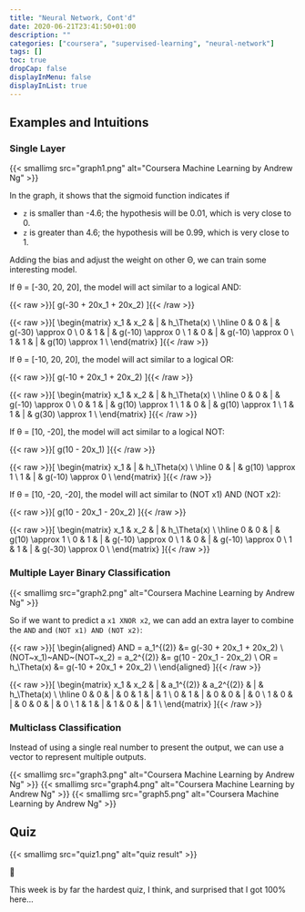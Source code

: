 ```yaml
---
title: "Neural Network, Cont'd"
date: 2020-06-21T23:41:50+01:00
description: ""
categories: ["coursera", "supervised-learning", "neural-network"]
tags: []
toc: true
dropCap: false
displayInMenu: false
displayInList: true
---
```


## Examples and Intuitions

### Single Layer

{{< smallimg src="graph1.png" alt="Coursera Machine Learning by Andrew Ng" >}}

In the graph, it shows that the sigmoid function indicates if

- `z` is smaller than -4.6; the hypothesis will be 0.01, which is very close to 0.
- `z` is greater than 4.6; the hypothesis will be 0.99, which is very close to 1.

Adding the bias and adjust the weight on other Θ​, we can train some interesting model.

If θ = [-30, 20, 20], the model will act similar to a logical AND:

{{< raw >}}\[
g(-30 + 20x_1 + 20x_2)
\]{{< /raw >}}

{{< raw >}}\[
\begin{matrix}
   x_1 & x_2 & | & h_\Theta(x) \\ \hline
   0 & 0 & | & g(-30) \approx 0 \\
   0 & 1 & | & g(-10) \approx 0 \\
   1 & 0 & | & g(-10) \approx 0 \\
   1 & 1 & | & g(10) \approx 1 \\
\end{matrix}
\]{{< /raw >}}

If θ = [-10, 20, 20], the model will act similar to a logical OR:

{{< raw >}}\[
g(-10 + 20x_1 + 20x_2)
\]{{< /raw >}}

{{< raw >}}\[
\begin{matrix}
   x_1 & x_2 & | & h_\Theta(x) \\ \hline
   0 & 0 & | & g(-10) \approx 0 \\
   0 & 1 & | & g(10) \approx 1 \\
   1 & 0 & | & g(10) \approx 1 \\
   1 & 1 & | & g(30) \approx 1 \\
\end{matrix}
\]{{< /raw >}}

If θ = [10, -20], the model will act similar to a logical NOT:

{{< raw >}}\[
g(10 - 20x_1)
\]{{< /raw >}}

{{< raw >}}\[
\begin{matrix}
   x_1 & | & h_\Theta(x) \\ \hline
   0 & | & g(10) \approx 1 \\
   1 & | & g(-10) \approx 0 \\
\end{matrix}
\]{{< /raw >}}

If θ = [10, -20, -20], the model will act similar to (NOT x1​) AND (NOT x2​):

{{< raw >}}\[
g(10 - 20x_1 - 20x_2)
\]{{< /raw >}}

{{< raw >}}\[
\begin{matrix}
   x_1 & x_2 & | & h_\Theta(x) \\ \hline
   0 & 0 & | & g(10) \approx 1 \\
   0 & 1 & | & g(-10) \approx 0 \\
   1 & 0 & | & g(-10) \approx 0 \\
   1 & 1 & | & g(-30) \approx 0 \\
\end{matrix}
\]{{< /raw >}}

### Multiple Layer Binary Classification

{{< smallimg src="graph2.png" alt="Coursera Machine Learning by Andrew Ng" >}}

So if we want to predict a `x1 XNOR x2`, we can add an extra layer to combine the `AND` and `(NOT x1​) AND (NOT x2​)`:

{{< raw >}}\[
\begin{aligned}
AND = a_1^{(2)} &= g(-30 + 20x_1 + 20x_2) \\ 
(NOT~x_1)~AND~(NOT~x_2) = a_2^{(2)} &= g(10 - 20x_1 - 20x_2) \\ 
OR = h_\Theta(x) &= g(-10 + 20x_1 + 20x_2) \\ 
\end{aligned}
\]{{< /raw >}}

{{< raw >}}\[
\begin{matrix}
   x_1 & x_2 & | & a_1^{(2)} & a_2^{(2)} & | & h_\Theta(x) \\ \hline
   0 & 0 & | & 0 & 1 & | & 1 \\
   0 & 1 & | & 0 & 0 & | & 0 \\
   1 & 0 & | & 0 & 0 & | & 0 \\
   1 & 1 & | & 1 & 0 & | & 1 \\
\end{matrix}
\]{{< /raw >}}

### Multiclass Classification

Instead of using a single real number to present the output, we can use a vector to represent multiple outputs.

{{< smallimg src="graph3.png" alt="Coursera Machine Learning by Andrew Ng" >}}
{{< smallimg src="graph4.png" alt="Coursera Machine Learning by Andrew Ng" >}}
{{< smallimg src="graph5.png" alt="Coursera Machine Learning by Andrew Ng" >}}

## Quiz

{{< smallimg src="quiz1.png" alt="quiz result" >}}

🥰

This week is by far the hardest quiz, I think, and surprised that I got 100% here...
